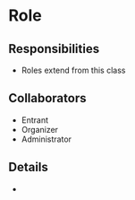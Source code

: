 # Role

## Responsibilities

- Roles extend from this class

## Collaborators

- Entrant
- Organizer
- Administrator

## Details

-
